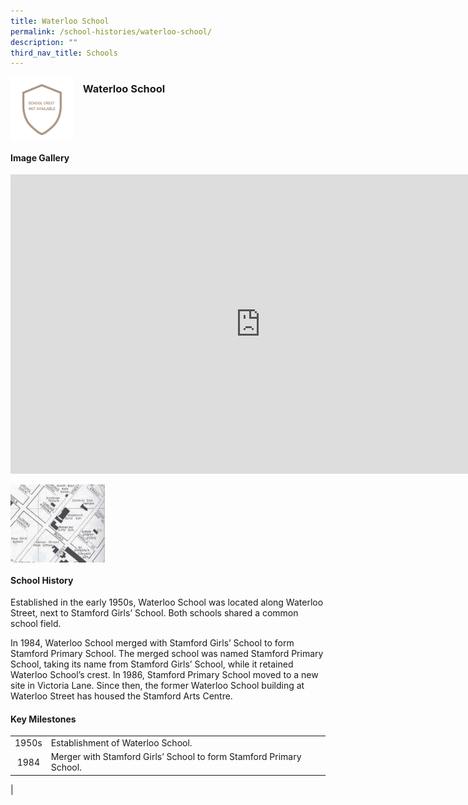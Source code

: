 ```yaml
---
title: Waterloo School
permalink: /school-histories/waterloo-school/
description: ""
third_nav_title: Schools
---
```

<img align="left" style="width:20%;margin-right:15px;" src="/images/waterloosch1.png">

### **Waterloo School**


<br clear="left">

#### **Image Gallery**
<iframe src="https://docs.google.com/presentation/d/e/2PACX-1vQ_6URcgZjih66Xr1xEmBNek2o_IL-QqkI63AIPhTV7g8MBgKA0CpnBv0tUxxeI3rS3HRsrrCkfF8AO/embed?start=false&amp;loop=true&amp;delayms=5000" frameborder="0" width="800" height="479" allowfullscreen="true"></iframe>

<p><a href="/images/waterloosch2.jpg">  
<img align="left" style="width:30%;margin-right:15px;" src="/images/waterloosch2.jpg">
</a></p>

<br clear="left">

#### **School History**
Established in the early 1950s, Waterloo School was located along Waterloo Street, next to Stamford Girls’ School. Both schools shared a common school field.

In 1984, Waterloo School merged with Stamford Girls’ School to form Stamford Primary School. The merged school was named Stamford Primary School, taking its name from Stamford Girls’ School, while it retained Waterloo School’s crest. In 1986, Stamford Primary School moved to a new site in Victoria Lane. Since then, the former Waterloo School building at Waterloo Street has housed the Stamford Arts Centre.

#### **Key Milestones**

|  |  |
|:---:|---|
| 1950s | Establishment of Waterloo School. |
| 1984 | Merger with Stamford Girls’ School to form Stamford Primary School. |
|




